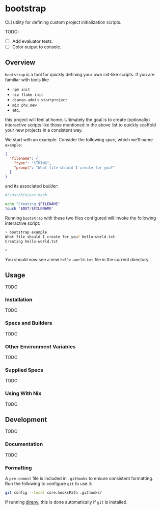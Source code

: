 # bootstrap

CLI utility for defining custom project initialization scripts.

TODO:
- [ ] Add evaluator tests.
- [ ] Color output to console.

## Overview

`bootstrap` is a tool for quickly defining your own init-like scripts. If you
are familiar with tools like

* `npm init`
* `nix flake init`
* `django-admin startproject`
* `mix phx.new`
* etc.

this project will feel at home. Ultimately the goal is to create (optionally)
interactive scripts like those mentioned in the above list to quickly scaffold
your new projects in a consistent way.

We start with an example. Consider the following *spec*, which we'll name
`example`:
```json
{
  "filename": {
    "type": "STRING",
    "prompt": "What file should I create for you?"
  }
}
```
and its associated *builder*:
```bash
#!/usr/bin/env bash

echo "Creating $FILENAME"
touch "$OUT/$FILENAME"
```

Running `bootstrap` with these two files configured will invoke the following
interactive script:
```bash
> bootstrap example
What file should I create for you? hello-world.txt
Creating hello-world.txt

>
```
You should now see a new `hello-world.txt` file in the current directory.

## Usage

TODO

### Installation

TODO

### Specs and Builders

TODO

### Other Environment Variables

TODO

### Supplied Specs

TODO

### Using With Nix

TODO

## Development

TODO

### Documentation

TODO

### Formatting

A `pre-commit` file is included in `.githooks` to ensure consistent formatting.
Run the following to configure `git` to use it:

```bash
git config --local core.hooksPath .githooks/
```

If running [direnv](https://direnv.net/), this is done automatically if `git` is
installed.
